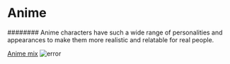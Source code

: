 # Anime

######## Anime characters have such a wide range of personalities and appearances to make them more realistic and relatable for real people.

[Anime mix](https://www.google.com/url?sa=i&url=https%3A%2F%2Fcutewallpaper.org%2F22%2Fanime-mashup-art-wallpapers%2Fview-page-22.html&psig=AOvVaw0keXvg52S-BYVTvPlxGbk2&ust=1637163535054000&source=images&cd=vfe&ved=0CAgQjRxqFwoTCOj3p5udnfQCFQAAAAAdAAAAABAh)
![error](https://encrypted-tbn0.gstatic.com/images?q=tbn:ANd9GcTn94uLpTBape77hgYV25Rsv0TcP2KH1SNRireSPkTGLu0w_FQ4Z8VgCKPPhfmpb4Qe2iM:https://cdn.vox-cdn.com/thumbor/pc1QHXz430GLrg9v2X7eGR1KQ44%3D/0x0:1280x670/1200x800/filters:focal(538x233:742x437)/cdn.vox-cdn.com/uploads/chorus_image/image/69026146/my_hero_academia_season_5_izuku_midoriya_deku_anime_1258627_1280x0.0.jpeg&usqp=CAU)
